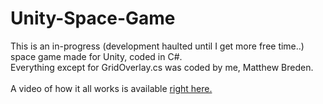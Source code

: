 # Unity-Space-Game
This is an in-progress (development haulted until I get more free time..) space game made for Unity, coded in C#.
<br>
Everything except for GridOverlay.cs was coded by me, Matthew Breden.
<br><br>
A video of how it all works is available <a href="http://plays.tv/s/Kjgaumg3boiI">right here.</a>
